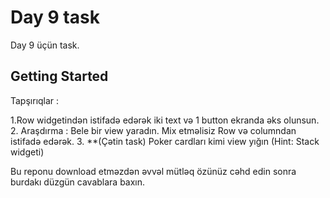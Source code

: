 # Day 9 task

Day 9 üçün task.

## Getting Started

Tapşırıqlar :

1.Row widgetindən istifadə edərək iki text və 1 button ekranda əks olunsun.
2. Araşdırma : Bele bir view yaradın. Mix etməlisiz Row və columndan istifadə edərək.
3. **(Çətin task) Poker cardları
kimi view yığın (Hint: Stack
widgeti)

Bu reponu download etməzdən əvvəl mütləq özünüz cəhd edin 
sonra burdakı düzgün cavablara baxın.

